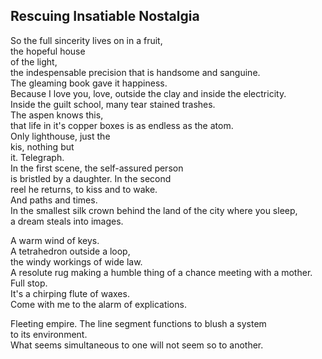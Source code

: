 Rescuing Insatiable Nostalgia
-----------------------------
So the full sincerity lives on in a fruit,  
the hopeful house  
of the light,  
the indespensable precision that is handsome and sanguine.  
The gleaming book gave it happiness.  
Because I love you, love, outside the clay and inside the electricity.  
Inside the guilt school, many tear stained trashes.  
The aspen knows this,  
that life in it's copper boxes is as endless as the atom.  
Only lighthouse, just the  
kis, nothing but  
it. Telegraph.  
In the first scene, the self-assured person  
is bristled by a daughter. In the second  
reel he returns, to kiss and to wake.  
And paths and times.  
In the smallest silk crown behind the land of the city where you sleep,  
a dream steals into images.  
  
A warm wind of keys.  
A tetrahedron outside a loop,  
the windy workings of wide law.  
A resolute rug making a humble thing of a chance meeting with a mother.  
Full stop.  
It's a chirping flute of waxes.  
Come with me to the alarm of explications.  
  
Fleeting empire. The line segment functions to blush a system  
to its environment.  
What seems simultaneous to one will not seem so to another.  
